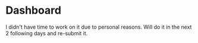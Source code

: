 # Dashboard
I didn't have time to work on it due to personal reasons. Will do it in the next 2 following days and re-submit it.
